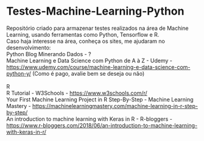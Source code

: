 # Testes-Machine-Learning-Python
Repositório criado para armazenar testes realizados na área de Machine Learning, usando ferramentas como Python, Tensorflow e R. <br/>
Caso haja interesse na área, conheça os sites, me ajudaram no desenvolvimento: <br/>
Python
Blog Minerando Dados - ? <br/>
Machine Learning e Data Science com Python de A à Z - Udemy - https://www.udemy.com/course/machine-learning-e-data-science-com-python-y/ (Como é pago, avalie bem se deseja ou não) <br/>
<br/>
R <br/>
R Tutorial - W3Schools - https://www.w3schools.com/r/ <br/>
Your First Machine Learning Project in R Step-By-Step -  Machine Learning Mastery - https://machinelearningmastery.com/machine-learning-in-r-step-by-step/ <br/>
An introduction to machine learning with Keras in R - R-bloggers - https://www.r-bloggers.com/2018/06/an-introduction-to-machine-learning-with-keras-in-r/